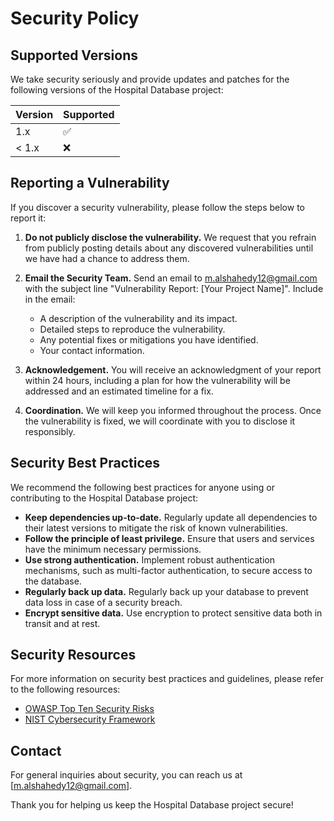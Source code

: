 # Security Policy

## Supported Versions

We take security seriously and provide updates and patches for the following versions of the Hospital Database project:

| Version | Supported          |
| ------- | ------------------ |
| 1.x     | :white_check_mark: |
| < 1.x   | :x:                |

## Reporting a Vulnerability

If you discover a security vulnerability, please follow the steps below to report it:

1. **Do not publicly disclose the vulnerability.** We request that you refrain from publicly posting details about any discovered vulnerabilities until we have had a chance to address them.

2. **Email the Security Team.** Send an email to [m.alshahedy12@gmail.com](mailto:m.alshahedy12@gmail.com) with the subject line "Vulnerability Report: [Your Project Name]". Include in the email:
   - A description of the vulnerability and its impact.
   - Detailed steps to reproduce the vulnerability.
   - Any potential fixes or mitigations you have identified.
   - Your contact information.

3. **Acknowledgement.** You will receive an acknowledgment of your report within 24 hours, including a plan for how the vulnerability will be addressed and an estimated timeline for a fix.

4. **Coordination.** We will keep you informed throughout the process. Once the vulnerability is fixed, we will coordinate with you to disclose it responsibly.

## Security Best Practices

We recommend the following best practices for anyone using or contributing to the Hospital Database project:

- **Keep dependencies up-to-date.** Regularly update all dependencies to their latest versions to mitigate the risk of known vulnerabilities.
- **Follow the principle of least privilege.** Ensure that users and services have the minimum necessary permissions.
- **Use strong authentication.** Implement robust authentication mechanisms, such as multi-factor authentication, to secure access to the database.
- **Regularly back up data.** Regularly back up your database to prevent data loss in case of a security breach.
- **Encrypt sensitive data.** Use encryption to protect sensitive data both in transit and at rest.

## Security Resources

For more information on security best practices and guidelines, please refer to the following resources:

- [OWASP Top Ten Security Risks](https://owasp.org/www-project-top-ten/)
- [NIST Cybersecurity Framework](https://www.nist.gov/cyberframework)
## Contact

For general inquiries about security, you can reach us at [m.alshahedy12@gmail.com].

Thank you for helping us keep the Hospital Database project secure!
